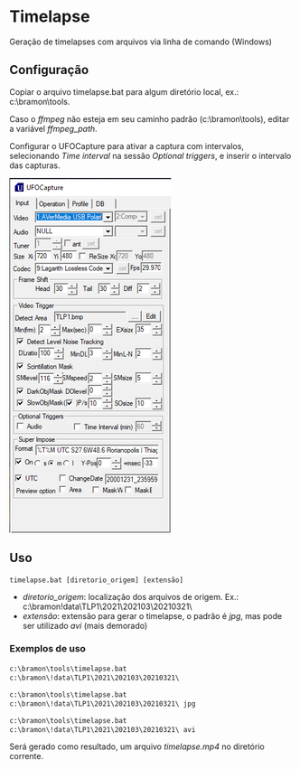 # Timelapse

Geração de timelapses com arquivos via linha de comando (Windows)

## Configuração

Copiar o arquivo timelapse.bat para algum diretório local, ex.: c:\bramon\tools.

Caso o _ffmpeg_ não esteja em seu caminho padrão (c:\bramon\tools), editar a variável *ffmpeg_path*.

Configurar o UFOCapture para ativar a captura com intervalos, selecionando *Time interval* na sessão *Optional triggers*, e inserir o intervalo das capturas.

![UFOCapture v2](ufocapture-settings-1.png)

## Uso

```console
timelapse.bat [diretorio_origem] [extensão]
```

- *diretorio_origem*: localização dos arquivos de origem. Ex.: c:\bramon\!data\TLP1\2021\202103\20210321\
- *extensão*: extensão para gerar o timelapse, o padrão é *jpg*, mas pode ser utilizado *avi* (mais demorado)

### Exemplos de uso

```console
c:\bramon\tools\timelapse.bat c:\bramon\!data\TLP1\2021\202103\20210321\
```

```console
c:\bramon\tools\timelapse.bat c:\bramon\!data\TLP1\2021\202103\20210321\ jpg
```

```console
c:\bramon\tools\timelapse.bat c:\bramon\!data\TLP1\2021\202103\20210321\ avi
```

Será gerado como resultado, um arquivo *timelapse.mp4* no diretório corrente.
